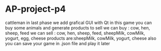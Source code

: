 # AP-project-p4
cattleman
in last phase we add grafical GUI with Qt
in this game you can buy some animals and generate products to sell
we can buy : cow, hen, sheep, feed
we can sell : cow, hen, sheep, feed, sheepMilk, cowMilk, yogurt, egg, cheese
products are:sheepMilk, cowMilk, yogurt, cheese
also you can save your game in .json file and play it later
